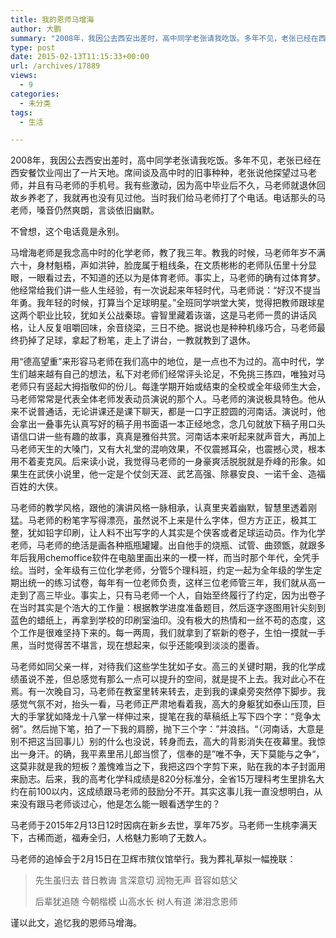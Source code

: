 ```yaml
---
title: 我的恩师马增海
author: 大鹏
summary: "2008年，我因公去西安出差时，高中同学老张请我吃饭。多年不见，老张已经在西安餐饮业闯出了一片天地。席间谈及高中时的旧事种种，老张说他探望过马老师，并且有马老师的手机号。我有些激动，因为高中毕业后不久，马老师就退休回故乡养老了，我就再也没有见过他。当时我们给马老师打了个电话。电话那头的马老师，嗓音仍然爽朗，言谈依旧幽默。"
type: post
date: 2015-02-13T11:15:33+00:00
url: /archives/17889
views:
  - 9
categories:
  - 未分类
tags:
  - 生活

---
```

2008年，我因公去西安出差时，高中同学老张请我吃饭。多年不见，老张已经在西安餐饮业闯出了一片天地。席间谈及高中时的旧事种种，老张说他探望过马老师，并且有马老师的手机号。我有些激动，因为高中毕业后不久，马老师就退休回故乡养老了，我就再也没有见过他。当时我们给马老师打了个电话。电话那头的马老师，嗓音仍然爽朗，言谈依旧幽默。

不曾想，这个电话竟是永别。

马增海老师是我念高中时的化学老师，教了我三年。教我的时候，马老师年岁不满六十，身材魁梧，声如洪钟，脸庞属于粗线条，在文质彬彬的老师队伍里十分显眼，一眼看过去，不知道的还以为是体育老师。事实上，马老师的确有过体育梦。他经常给我们讲一些人生经验，有一次说起来年轻时代，马老师说：“好汉不提当年勇。我年轻的时候，打算当个足球明星。”全班同学哄堂大笑，觉得把教师跟球星这两个职业比较，犹如关公战秦琼。睿智里藏着诙谐，这是马老师一贯的讲话风格，让人反复咀嚼回味，余音绕梁，三日不绝。据说也是种种机缘巧合，马老师最终扔掉了足球，拿起了粉笔，走上了讲台，一教就教到了退休。

用“德高望重”来形容马老师在我们高中的地位，是一点也不为过的。高中时代，学生们越来越有自己的想法，私下对老师们经常评头论足，不免挑三拣四，唯独对马老师只有竖起大拇指敬仰的份儿。每逢学期开始或结束的全校或全年级师生大会，马老师常常是代表全体老师发表动员演说的那个人。马老师的演说极具特色。他从来不说普通话，无论讲课还是课下聊天，都是一口字正腔圆的河南话。演说时，他会拿出一叠事先认真写好的稿子用书面语一本正经地念，念几句就放下稿子用口头语信口讲一些有趣的故事，真真是雅俗共赏。河南话本来听起来就声音大，再加上马老师天生的大嗓门，又有大礼堂的混响效果，不仅震撼耳朵，也震撼心灵，根本用不着麦克风。后来读小说，我觉得马老师的一身豪爽活脱脱就是乔峰的形象。如果生在武侠小说里，他一定是个仗剑天涯、武艺高强、除暴安良、一诺千金、造福百姓的大侠。

马老师的教学风格，跟他的演讲风格一脉相承，认真里夹着幽默，智慧里透着刚猛。马老师的粉笔字写得漂亮，虽然说不上来是什么字体，但方方正正，极其工整，犹如铅字印刷，让人料不出写字的人其实是个侠客或者足球运动员。作为化学老师，马老师的绝活是画各种瓶瓶罐罐。出自他手的烧瓶、试管、曲颈甑，就跟多年后我用chemoffice软件在电脑里画出来的一模一样，而当时那个年代，全凭手绘。当时，全年级有三位化学老师，分管5个理科班，约定一起为全年级的学生定期出统一的练习试卷，每年有一位老师负责，这样三位老师管三年，我们就从高一走到了高三毕业。事实上，只有马老师一个人，自始至终履行了约定，因为出卷子在当时其实是个浩大的工作量：根据教学进度准备题目，然后逐字逐图用针尖刻到蓝色的蜡纸上，再拿到学校的印刷室油印。没有极大的热情和一丝不苟的态度，这个工作是很难坚持下来的。每一两周，我们就拿到了崭新的卷子，生怕一摸就一手黑，当时觉得苦不堪言，现在想起来，似乎还能嗅到淡淡的墨香。

马老师如同父亲一样，对待我们这些学生犹如子女。高三的关键时期，我的化学成绩虽说不差，但总感觉有那么一点可以提升的空间，就是提不上去。我对此心不在焉。有一次晚自习，马老师在教室里转来转去，走到我的课桌旁突然停下脚步。我感觉气氛不对，抬头一看，马老师正严肃地看着我，高大的身躯犹如泰山压顶，巨大的手掌犹如降龙十八掌一样伸过来，提笔在我的草稿纸上写下四个字：“竞争太弱”。然后抛下笔，拍了一下我的肩膀，抛下三个字：”并浪挡。“（河南话，大意是别不把这当回事儿）别的什么也没说，转身而去，高大的背影消失在夜幕里。我惊出一身汗。的确，我平素里吊儿郎当惯了，信奉的是”唯不争，天下莫能与之争“，这莫非就是我的短板？羞愧难当之下，我把这四个字剪下来，贴在我的本子封面用来励志。后来，我的高考化学科成绩是820分标准分，全省15万理科考生里排名大约在前100以内，这成绩跟马老师的鼓励分不开。其实这事儿我一直没想明白，从来没有跟马老师谈过心，他是怎么能一眼看透学生的？

马老师于2015年2月13日12时因病在新乡去世，享年75岁。马老师一生桃李满天下，古稀而逝，福寿全归，人格魅力影响了无数人。

马老师的追悼会于2月15日在卫辉市殡仪馆举行。我为葬礼草拟一幅挽联：

> 先生虽归去 昔日教诲 言深意切 润物无声 音容如慈父
> 
> 后辈犹追随 今朝楷模 山高水长 树人有道 涕泪念恩师

谨以此文，追忆我的恩师马增海。

